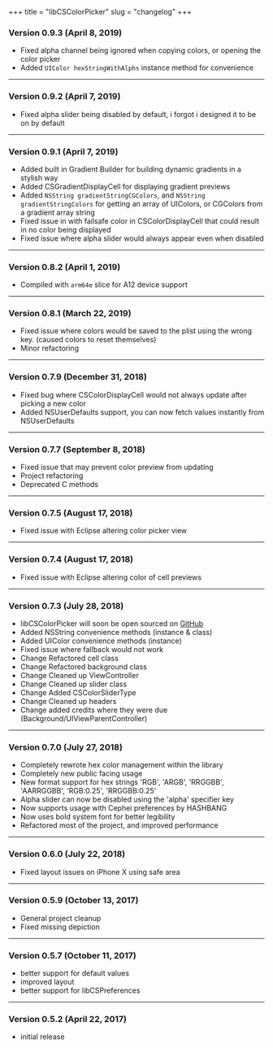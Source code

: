 +++
title = "libCSColorPicker"
slug = "changelog"
+++

### Version 0.9.3 (April 8, 2019)

- Fixed alpha channel being ignored when copying colors, or opening the color picker
- Added `UIColor hexStringWithAlphs` instance method for convenience

---

### Version 0.9.2 (April 7, 2019)

- Fixed alpha slider being disabled by default, i forgot i designed it to be on by default

---

### Version 0.9.1 (April 7, 2019)

- Added built in Gradient Builder for building dynamic gradients in a stylish way
- Added CSGradientDisplayCell for displaying gradient previews
- Added `NSString gradientStringCGColors`, and `NSString gradientStringColors` for getting an array of UIColors, or CGColors from a gradient array string
- Fixed issue in with failsafe color in CSColorDisplayCell that could result in no color being displayed
- Fixed issue where alpha slider would always appear even when disabled

---

### Version 0.8.2 (April 1, 2019)

- Compiled with `arm64e` slice for A12 device support

---

### Version 0.8.1 (March 22, 2019)

- Fixed issue where colors would be saved to the plist using the wrong key. (caused colors to reset themselves)
- Minor refactoring

---

### Version 0.7.9 (December 31, 2018)

- Fixed bug where CSColorDisplayCell would not always update after picking a new color
- Added NSUserDefaults support, you can now fetch values instantly from NSUserDefaults

---

### Version 0.7.7 (September 8, 2018)

- Fixed issue that may prevent color preview from updating 
- Project refactoring
- Deprecated C methods

---

### Version 0.7.5 (August 17, 2018)

- Fixed issue with Eclipse altering color picker view

---

### Version 0.7.4 (August 17, 2018)

- Fixed issue with Eclipse altering color of cell previews

---

### Version 0.7.3 (July 28, 2018)

- libCSColorPicker will soon be open sourced on [GitHub](https://github.com/CreatureSurvive/libCSColorPicker)
- Added NSString convenience methods (instance & class)
- Added UIColor convenience methods (instance)
- Fixed issue where fallback would not work
- Change Refactored cell class
- Change Refactored background class
- Change Cleaned up ViewController
- Change Cleaned up slider class
- Change Added CSColorSliderType
- Change Cleaned up headers
- Change added credits where they were due (Background/UIViewParentController)

---

### Version 0.7.0 (July 27, 2018)

- Completely rewrote hex color management within the library
- Completely new public facing usage
- New format support for hex strings 'RGB', 'ARGB', 'RRGGBB', 'AARRGGBB', 'RGB:0.25', 'RRGGBB:0.25'
- Alpha slider can now be disabled using the 'alpha' specifier key
- Now supports usage with Cephei preferences by HASHBANG 
- Now uses bold system font for better legibility 
- Refactored most of the project, and improved performance

---

### Version 0.6.0 (July 22, 2018)

- Fixed layout issues on iPhone X using safe area

---

### Version 0.5.9 (October 13, 2017)

- General project cleanup
- Fixed missing depiction

---

### Version 0.5.7 (October 11, 2017)

- better support for default values
- improved layout
- better support for libCSPreferences

---

### Version 0.5.2 (April 22, 2017)

- initial release
